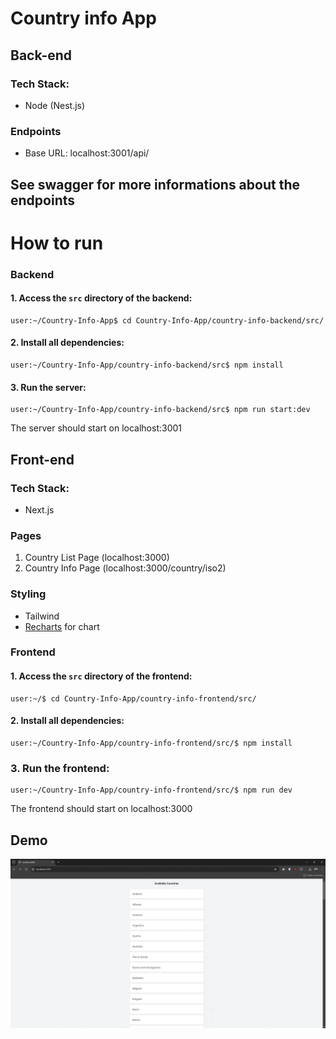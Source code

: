 # Country info App


## Back-end
### Tech Stack:
* Node (Nest.js)

### Endpoints
* Base URL: localhost:3001/api/

## See swagger for more informations about the endpoints


# How to run
### Backend
#### 1. Access the `src` directory of the backend:
```console
user:~/Country-Info-App$ cd Country-Info-App/country-info-backend/src/
```

#### 2. Install all dependencies:
```console
user:~/Country-Info-App/country-info-backend/src$ npm install
```

#### 3. Run the server:
```console
user:~/Country-Info-App/country-info-backend/src$ npm run start:dev
```

The server should start on localhost:3001


## Front-end
### Tech Stack:
* Next.js

### Pages
1. Country List Page (localhost:3000)
2. Country Info Page (localhost:3000/country/iso2)


### Styling
* Tailwind
* [Recharts](https://recharts.org/en-US/) for chart


### Frontend

#### 1. Access the `src` directory of the frontend:
```console
user:~/$ cd Country-Info-App/country-info-frontend/src/
```

#### 2. Install all dependencies:
```console
user:~/Country-Info-App/country-info-frontend/src/$ npm install
```

### 3. Run the frontend:
```console
user:~/Country-Info-App/country-info-frontend/src/$ npm run dev
```

The frontend should start on localhost:3000

## Demo
![Country-Info-AppGif](https://raw.githubusercontent.com/Sersasj/Country-Info-App/refs/heads/main/Recording.gif)

